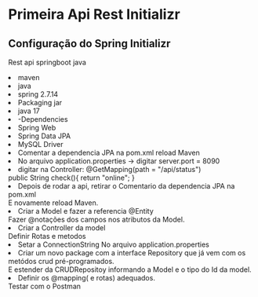 # Primeira Api Rest Initializr

## Configuração do Spring Initializr
Rest api springboot java
<li>maven
<li>java
<li>spring 2.7.14
<li>Packaging jar
<li>java 17
<li>-Dependencies
<li>Spring Web
<li>Spring Data JPA
<li>MySQL Driver

<li>Comentar a dependencia JPA na pom.xml
reload Maven

<li>No arquivo application.properties -> digitar server.port = 8090</li>
<li>digitar na Controller: @GetMapping(path = "/api/status")</li>
public String check(){
        return "online";
    }
<li>Depois de rodar a api, retirar o Comentario da dependencia JPA na pom.xml</li>
E novamente reload Maven.
<li>Criar a Model e fazer a referencia @Entity</li>
Fazer @notações dos campos nos atributos da Model.
<li>Criar a Controller da model</li>
Definir Rotas e metodos
<li>Setar a ConnectionString No arquivo application.properties</li>
<li>Criar um novo package com a interface Repository que já vem com os metódos crud pré-programados.</li>
E estender da CRUDRepositoy informando a Model e o tipo do Id da model.
<li>Definir os @mapping( e rotas) adequados.</li>
Testar com o Postman